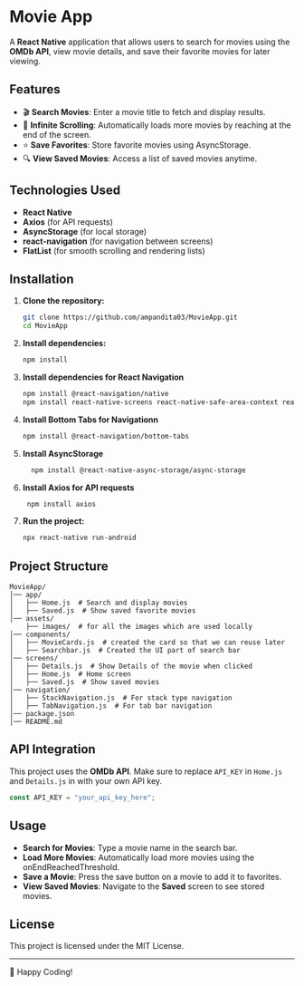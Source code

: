 # Movie App

A **React Native** application that allows users to search for movies using the **OMDb API**, view movie details, and save their favorite movies for later viewing.

## Features
- 🎬 **Search Movies**: Enter a movie title to fetch and display results.
- 📜 **Infinite Scrolling**: Automatically loads more movies by reaching at the end of the screen.
- ⭐ **Save Favorites**: Store favorite movies using AsyncStorage.
- 🔍 **View Saved Movies**: Access a list of saved movies anytime.

## Technologies Used
- **React Native**
- **Axios** (for API requests)
- **AsyncStorage** (for local storage)
- **react-navigation** (for navigation between screens)
- **FlatList** (for smooth scrolling and rendering lists)

## Installation

1. **Clone the repository:**
   ```sh
   git clone https://github.com/ampandita03/MovieApp.git
   cd MovieApp
   ```

2. **Install dependencies:**
   ```sh
   npm install
   ```
3. **Install dependencies for React Navigation**
   ```sh
   npm install @react-navigation/native  
   npm install react-native-screens react-native-safe-area-context react-native-gesture-handler react-native-reanimated react-native-vector-icons react-native-paper
   ```

4. **Install Bottom Tabs for Navigationn**
   ```sh
   npm install @react-navigation/bottom-tabs  
   ```
   
5. **Install AsyncStorage**
   ```sh
     npm install @react-native-async-storage/async-storage    
   ```
   
6. **Install Axios for API requests**
   ```sh
    npm install axios
   ```      

7. **Run the project:**
   ```sh
   npx react-native run-android
   ```

## Project Structure
```
MovieApp/
│── app/
│   ├── Home.js  # Search and display movies
│   ├── Saved.js  # Show saved favorite movies
│── assets/
    ├── images/  # for all the images which are used locally
│── components/
│   ├── MovieCards.js  # created the card so that we can reuse later
│   ├── Searchbar.js  # Created the UI part of search bar
│── screens/
│   ├── Details.js  # Show Details of the movie when clicked
│   ├── Home.js  # Home screen 
│   ├── Saved.js  # Show saved movies
│── navigation/
│   ├── StackNavigation.js  # For stack type navigation
│   ├── TabNavigation.js  # For tab bar navigation 
│── package.json
│── README.md
```

## API Integration
This project uses the **OMDb API**. Make sure to replace `API_KEY` in `Home.js` and `Details.js` in  with your own API key.
```js
const API_KEY = "your_api_key_here";
```

## Usage
- **Search for Movies**: Type a movie name in the search bar.
- **Load More Movies**: Automatically load more movies using the onEndReachedThreshold.
- **Save a Movie**: Press the save button on a movie to add it to favorites.
- **View Saved Movies**: Navigate to the **Saved** screen to see stored movies.

## License
This project is licensed under the MIT License.

---
🚀 Happy Coding!


